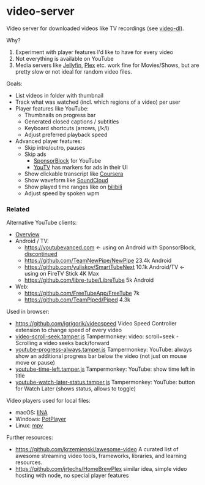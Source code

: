 # video-server
Video server for downloaded videos like TV recordings (see [video-dl](https://github.com/vogler/video-dl)).

Why?
1. Experiment with player features I'd like to have for every video
2. Not everything is available on YouTube
3. Media servers like [Jellyfin](https://github.com/jellyfin/jellyfin), [Plex](https://www.plex.tv/) etc. work fine for Movies/Shows, but are pretty slow or not ideal for random video files.

Goals:

- List videos in folder with thumbnail
- Track what was watched (incl. which regions of a video) per user
- Player features like YouTube:
  - Thumbnails on progress bar
  - Generated closed captions / subtitles
  - Keyboard shortcuts (arrows, j/k/l)
  - Adjust preferred playback speed
- Advanced player features:
  - Skip intro/outro, pauses
  - Skip ads
    - [SponsorBlock](https://github.com/ajayyy/SponsorBlock) for YouTube
    - [YouTV](https://www.youtv.de/) has markers for ads in their UI
  - Show clickable transcript like [Coursera](https://www.coursera.org/)
  - Show waveform like [SoundCloud](https://soundcloud.com/)
  - Show played time ranges like on [bilibili](https://www.bilibili.com/)
  - Adjust speed by spoken wpm

### Related

Alternative YouTube clients:
- [Overview](https://alternativeto.net/category/video/youtube-client/)
- Android / TV:
  - https://youtubevanced.com <- using on Android with SponsorBlock, [discontinued](https://github.com/TeamVanced/VancedManager)
  - https://github.com/TeamNewPipe/NewPipe 23.4k Android
  - https://github.com/yuliskov/SmartTubeNext 10.1k Android/TV <- using on FireTV Stick 4K Max
  - https://github.com/libre-tube/LibreTube 5k Android
- Web:
  - https://github.com/FreeTubeApp/FreeTube 7k
  - https://github.com/TeamPiped/Piped 4.3k

Used in browser:
- https://github.com/igrigorik/videospeed Video Speed Controller extension to change speed of every video
- [video-scroll-seek.tamper.js](https://gist.github.com/vogler/b7c66088cd22f899496f353d5295b7ad) Tampermonkey: video: scroll=seek - Scrolling a video seeks back/forward
- [youtube-progress-always.tamper.js](https://gist.github.com/vogler/f0bba0a52a6fed61afab19245e72b5d4) Tampermonkey: YouTube: always show an additional progress bar below the video (not just on mouse move or pause)
- [youtube-time-left.tamper.js](https://gist.github.com/vogler/451aa48d0af7b659e391fdbeeea0d9d8) Tampermonkey: YouTube: show time left in title
- [youtube-watch-later-status.tamper.js](https://gist.github.com/vogler/aeeb2078d2e30ea5aa0240c0320fc35b) Tampermonkey: YouTube: button for Watch Later (shows status, allows to toggle)

Video players used for local files:
- macOS: [IINA](https://github.com/iina/iina)
- Windows: [PotPlayer](https://potplayer.daum.net/)
- Linux: [mpv](https://github.com/mpv-player/mpv)

Further resources:
- https://github.com/krzemienski/awesome-video A curated list of awesome streaming video tools, frameworks, libraries, and learning resources.
- https://github.com/jrtechs/HomeBrewPlex similar idea, simple video hosting with node, no special player features
